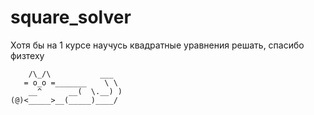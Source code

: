 # square_solver
Хотя бы на 1 курсе научусь квадратные уравнения решать, спасибо физтеху

```
    /\_/\           ___
   = o_o =_______    \ \  
    __^      __(  \.__) )
(@)<_____>__(_____)____/
```
